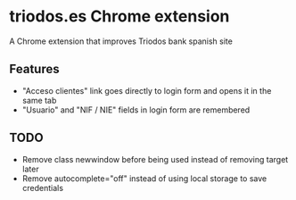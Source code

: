 # triodos.es Chrome extension

A Chrome extension that improves Triodos bank spanish site

## Features

- "Acceso clientes" link goes directly to login form and opens it in the same tab
- "Usuario" and "NIF / NIE" fields in login form are remembered

## TODO

- Remove class newwindow before being used instead of removing target later
- Remove autocomplete="off" instead of using local storage to save credentials
